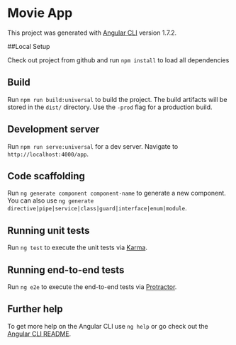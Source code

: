# Movie App

This project was generated with [Angular CLI](https://github.com/angular/angular-cli) version 1.7.2.

##Local Setup

Check out project from github and run `npm install` to load all dependencies

## Build

Run `npm run build:universal` to build the project. The build artifacts will be stored in the `dist/` directory. Use the `-prod` flag for a production build.

## Development server

Run `npm run serve:universal` for a dev server. Navigate to `http://localhost:4000/app`. 

## Code scaffolding

Run `ng generate component component-name` to generate a new component. You can also use `ng generate directive|pipe|service|class|guard|interface|enum|module`.


## Running unit tests

Run `ng test` to execute the unit tests via [Karma](https://karma-runner.github.io).

## Running end-to-end tests

Run `ng e2e` to execute the end-to-end tests via [Protractor](http://www.protractortest.org/).

## Further help

To get more help on the Angular CLI use `ng help` or go check out the [Angular CLI README](https://github.com/angular/angular-cli/blob/master/README.md).
